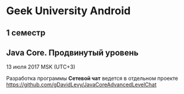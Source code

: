 # Geek University Android
## 1 семестр
## Java Core. Продвинутый уровень
13 июля 2017 MSK (UTC+3)

Разработка программы **Сетевой чат** ведется в отдельном проекте https://github.com/gDavidLevy/JavaCoreAdvancedLevelChat 
